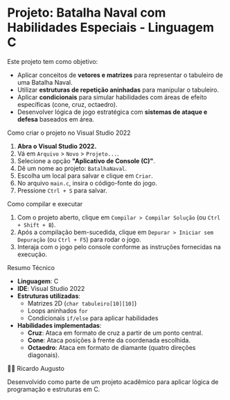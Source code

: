 # Projeto: Batalha Naval com Habilidades Especiais - Linguagem C

Este projeto tem como objetivo:

- Aplicar conceitos de **vetores e matrizes** para representar o tabuleiro de uma Batalha Naval.
- Utilizar **estruturas de repetição aninhadas** para manipular o tabuleiro.
- Aplicar **condicionais** para simular habilidades com áreas de efeito específicas (cone, cruz, octaedro).
- Desenvolver lógica de jogo estratégica com **sistemas de ataque e defesa** baseados em área.

Como criar o projeto no Visual Studio 2022

1. **Abra o Visual Studio 2022.**
2. Vá em `Arquivo` > `Novo` > `Projeto...`.
3. Selecione a opção **"Aplicativo de Console (C)"**.
4. Dê um nome ao projeto: `BatalhaNaval`.
5. Escolha um local para salvar e clique em `Criar`.
6. No arquivo `main.c`, insira o código-fonte do jogo.
7. Pressione `Ctrl + S` para salvar.

Como compilar e executar

1. Com o projeto aberto, clique em `Compilar > Compilar Solução` (ou `Ctrl + Shift + B`).
2. Após a compilação bem-sucedida, clique em `Depurar > Iniciar sem Depuração` (ou `Ctrl + F5`) para rodar o jogo.
3. Interaja com o jogo pelo console conforme as instruções fornecidas na execução.

Resumo Técnico

- **Linguagem**: C
- **IDE**: Visual Studio 2022
- **Estruturas utilizadas**:
  - Matrizes 2D (`char tabuleiro[10][10]`)
  - Loops aninhados `for`
  - Condicionais `if/else` para aplicar habilidades
- **Habilidades implementadas**:
  - **Cruz**: Ataca em formato de cruz a partir de um ponto central.
  - **Cone**: Ataca posições à frente da coordenada escolhida.
  - **Octaedro**: Ataca em formato de diamante (quatro direções diagonais).

👨‍💻 Ricardo Augusto

Desenvolvido como parte de um projeto acadêmico para aplicar lógica de programação e estruturas em C. 


